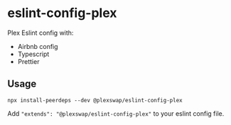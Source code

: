 # eslint-config-plex

Plex Eslint config with:

- Airbnb config
- Typescript
- Prettier

## Usage

```
npx install-peerdeps --dev @plexswap/eslint-config-plex
```

Add `"extends": "@plexswap/eslint-config-plex"` to your eslint config file.
